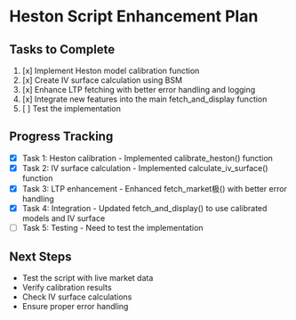 # Heston Script Enhancement Plan

## Tasks to Complete

1. [x] Implement Heston model calibration function
2. [x] Create IV surface calculation using BSM
3. [x] Enhance LTP fetching with better error handling and logging
4. [x] Integrate new features into the main fetch_and_display function
5. [ ] Test the implementation

## Progress Tracking

- [x] Task 1: Heston calibration - Implemented calibrate_heston() function
- [x] Task 2: IV surface calculation - Implemented calculate_iv_surface() function
- [x] Task 3: LTP enhancement - Enhanced fetch_market极() with better error handling
- [x] Task 4: Integration - Updated fetch_and_display() to use calibrated models and IV surface
- [ ] Task 5: Testing - Need to test the implementation

## Next Steps
- Test the script with live market data
- Verify calibration results
- Check IV surface calculations
- Ensure proper error handling
